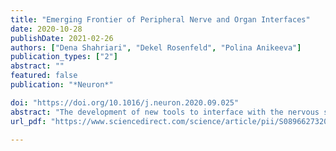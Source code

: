 ```yaml
---
title: "Emerging Frontier of Peripheral Nerve and Organ Interfaces"
date: 2020-10-28
publishDate: 2021-02-26
authors: ["Dena Shahriari", "Dekel Rosenfeld", "Polina Anikeeva"]
publication_types: ["2"]
abstract: ""
featured: false
publication: "*Neuron*"

doi: "https://doi.org/10.1016/j.neuron.2020.09.025"
abstract: "The development of new tools to interface with the nervous system, empowered by advances in electronics and materials science, has transformed neuroscience and is informing therapies for neurological and mental conditions. Although the vast majority of neural engineering research has focused on advancing tools to study the brain, understanding the peripheral nervous system and other organs can similarly benefit from these technologies. To realize this vision, the neural interface technologies need to address the biophysical, mechanical, and chemical challenges posed by the peripheral nerves and organs. In this Perspective, we discuss design considerations and recent technological advances to modulate electrical signaling outside the central nervous system. The innovations in bioelectronics borne out of interdisciplinary collaborations between biologists and physical scientists may not only advance fundamental study of peripheral (neuro)physiology but also empower clinical interventions for conditions including neurological, gastrointestinal, and immune dysfunction."
url_pdf: "https://www.sciencedirect.com/science/article/pii/S0896627320307492/pdfft?md5=f490fd36cb51cbb1b1ce10f018f5c36e&pid=1-s2.0-S0896627320307492-main.pdf"

---
```



